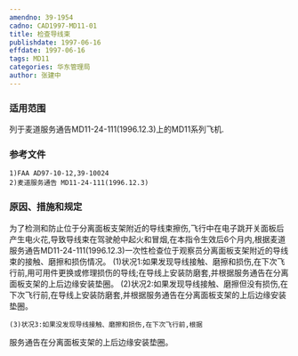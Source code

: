 ```yaml
---
amendno: 39-1954
cadno: CAD1997-MD11-01
title: 检查导线束
publishdate: 1997-06-16
effdate: 1997-06-16
tags: MD11
categories: 华东管理局
author: 张建中
---
```


### 适用范围 
列于麦道服务通告MD11-24-111(1996.12.3)上的MD11系列飞机.

### 参考文件
    1)FAA AD97-10-12,39-10024 
    2)麦道服务通告 MD11-24-111(1996.12.3)     

### 原因、措施和规定 
为了检测和防止位于分离面板支架附近的导线束擦伤,飞行中在电子跳开关面板后产生电火花,导致导线束在驾驶舱中起火和冒烟,在本指令生效后6个月内,根据麦道服务通告MD11-24-111(1996.12.3)一次性检查位于观察员分离面板支架附近的导线束的接触、磨擦和损伤情况。 
    (1)状况1:如果发现导线接触、磨擦和损伤,在下次飞行前,用可用件更换或修理损伤的导线;在导线上安装防磨套,并根据服务通告在分离面板支架的上后边缘安装垫圈。 
    (2)状况2:如果发现导线接触、磨擦但没有损伤,在下次飞行前,在导线上安装防磨套,并根据服务通告在分离面板支架的上后边缘安装垫圈。 

    (3)状况3:如果没发现导线接触、磨擦和损伤,在下次飞行前,根据
       
服务通告在分离面板支架的上后边缘安装垫圈。

